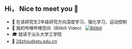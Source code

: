 ## Hi， Nice to meet you 👋 
- 🧡 在读研究生2年级研究方向深度学习、强化学习、运动控制
- 📯 我的哔哩哔哩空间（Bilibili Video） [![Bilibili](https://img.shields.io/badge/Bilibili-white?style=flat&logo=bilibili&logoColor=0077B5)](https://space.bilibili.com/442360831)  
- 🎓 就读于汕头大学工学院
- 📧 24zhxu@stu.edu.cn


